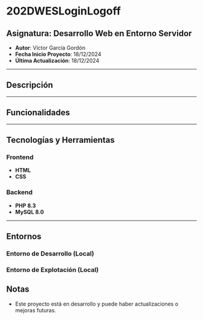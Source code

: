 # 202DWESLoginLogoff

## Asignatura: Desarrollo Web en Entorno Servidor

- **Autor**: Víctor García Gordón
- **Fecha Inicio Proyecto**: 18/12/2024
- **Última Actualización**: 18/12/2024

---

## Descripción


---

## Funcionalidades



---

## Tecnologías y Herramientas

### Frontend

- **HTML**
- **CSS**

### Backend

- **PHP 8.3**
- **MySQL 8.0**

---

## Entornos

### Entorno de Desarrollo (Local)



### Entorno de Explotación (Local)


## Notas

- Este proyecto está en desarrollo y puede haber actualizaciones o mejoras futuras.

